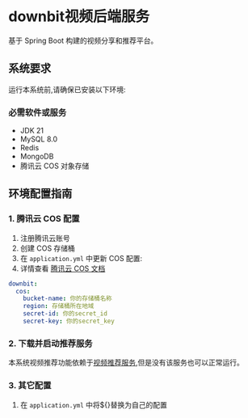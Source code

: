 # downbit视频后端服务

基于 Spring Boot 构建的视频分享和推荐平台。

## 系统要求

运行本系统前,请确保已安装以下环境:

### 必需软件或服务

- JDK 21
- MySQL 8.0
- Redis
- MongoDB
- 腾讯云 COS 对象存储

## 环境配置指南

### 1. 腾讯云 COS 配置

1. 注册腾讯云账号
2. 创建 COS 存储桶
3. 在 `application.yml` 中更新 COS 配置:
4. 详情查看 [腾讯云 COS 文档](https://cloud.tencent.com/document/product/436/7751)

```yaml
downbit:
  cos:
    bucket-name: 你的存储桶名称
    region: 存储桶所在地域
    secret-id: 你的secret_id
    secret-key: 你的secret_key
```

### 2. 下载并启动推荐服务

本系统视频推荐功能依赖于[视频推荐服务](https://github.com/dalke1/downbit-recommend),但是没有该服务也可以正常运行。

### 3. 其它配置

1. 在 `application.yml` 中将${}替换为自己的配置
